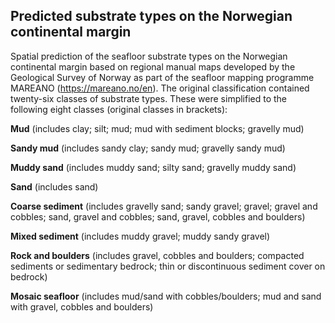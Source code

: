 ## Predicted substrate types on the Norwegian continental margin

Spatial prediction of the seafloor substrate types on the Norwegian continental margin based on regional manual maps developed by the Geological Survey of Norway as part of the seafloor mapping programme MAREANO (https://mareano.no/en). The original classification contained twenty-six classes of substrate types. These were simplified to the following eight classes (original classes in brackets):

**Mud** (includes clay; silt; mud; mud with sediment blocks; gravelly mud)

**Sandy mud** (includes sandy clay; sandy mud; gravelly sandy mud)

**Muddy sand** (includes muddy sand; silty sand; gravelly muddy sand)

**Sand** (includes sand)

**Coarse sediment** (includes gravelly sand; sandy gravel; gravel; gravel and cobbles; sand, gravel and         cobbles; sand, gravel, cobbles and boulders)

**Mixed sediment** (includes muddy gravel; muddy sandy gravel)

**Rock and boulders** (includes gravel, cobbles and boulders; compacted sediments or sedimentary bedrock;       thin or discontinuous sediment cover on bedrock)

**Mosaic seafloor** (includes mud/sand with cobbles/boulders; mud and sand with gravel, cobbles and             boulders)

